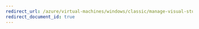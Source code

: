 ```yaml
---
redirect_url: /azure/virtual-machines/windows/classic/manage-visual-studio
redirect_document_id: true
---
```

